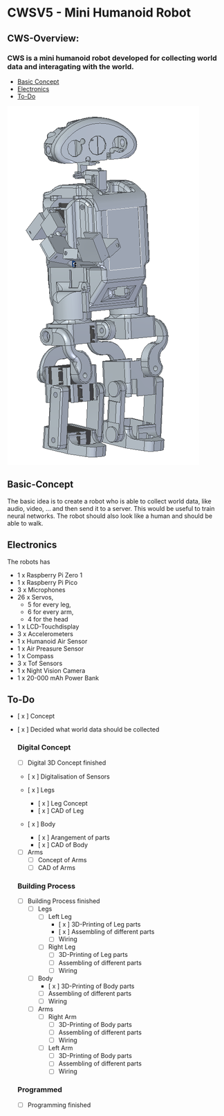 # CWSV5 - Mini Humanoid Robot
## CWS-Overview:
### CWS is a mini humanoid robot developed for collecting world data and interagating with the world.

- [Basic Concept](#Basic-Concept)
- [Electronics](#Electronics)
- [To-Do](#To-Do)



![Alt text](./documentation/main.PNG "Current CAD")

## Basic-Concept
The basic idea is to create a robot who is able to collect world data, like audio, video, ... and then send it to a server. This would be useful to train neural networks. The robot should also look like a human and should be able to walk.


## Electronics
The robots has
- 1 x Raspberry Pi Zero 1
- 1 x Raspberry Pi Pico
- 3 x Microphones
- 26 x Servos, 
    - 5 for every leg, 
    - 6 for every arm,
    - 4 for the head
- 1 x LCD-Touchdisplay
- 3 x Accelerometers
- 1 x Humanoid Air Sensor
- 1 x Air Preasure Sensor
- 1 x Compass
- 3 x Tof Sensors
- 1 x Night Vision Camera
- 1 x 20-000 mAh Power Bank


## To-Do
- [ x ] Concept
- [ x ] Decided what world data should be collected

    ### Digital Concept
    - [ ] Digital 3D Concept finished

    - [ x ] Digitalisation of Sensors

    - [ x ] Legs
        - [ x ] Leg Concept
        - [ x ] CAD of Leg
    
    - [ x ] Body
        - [ x ] Arangement of parts
        - [ x ] CAD of Body

    - [ ] Arms
        - [ ] Concept of Arms
        - [ ] CAD of Arms

    ### Building Process
    - [ ] Building Process finished
        - [ ] Legs
            - [ ] Left Leg
                - [ x ] 3D-Printing of Leg parts
                - [ x ] Assembling of different parts
                - [ ] Wiring

            - [ ] Right Leg
                - [ ] 3D-Printing of Leg parts
                - [ ] Assembling of different parts
                - [ ] Wiring
        
        - [ ] Body
            - [ x ] 3D-Printing of Body parts
            - [ ] Assembling of different parts
            - [ ] Wiring

        - [ ] Arms
            - [ ] Right Arm
                - [ ] 3D-Printing of Body parts
                - [ ] Assembling of different parts
                - [ ] Wiring

            - [ ] Left Arm
                - [ ] 3D-Printing of Body parts
                - [ ] Assembling of different parts
                - [ ] Wiring

    ### Programmed
    - [ ] Programming finished